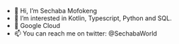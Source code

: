 - 👋 Hi, I’m Sechaba Mofokeng
- 👀 I’m interested in Kotlin, Typescript, Python and SQL.
- 🌱 Google Cloud
- 📫 You can reach me on twitter: @SechabaWorld
